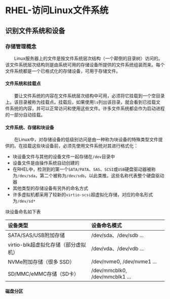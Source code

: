 # RHEL-访问Linux文件系统
## 识别文件系统和设备
### 存储管理概念
&#8195;&#8195;Linux服务器上的文件是按文件系统层次结构（一个颠倒的目录树）访问的。该文件系统层次结构则是由系统可用的存储设备所提供的文件系统组装而来。每个文件系统都是一个已格式化的存储设备，可用于存储文件。
#### 文件系统和挂载点
&#8195;&#8195;要让文件系统的内容在文件系统层次结构中可用，必须将它挂载到一个空目录上。该目录被称为挂载点。挂载后，如果使用`ls`列出该目录，就会看到已挂载文件系统的内容，并可以正常访问和使用这些文件。许多文件系统都会作为启动进程的一部分自动挂载。
#### 文件系统、存储和块设备
&#8195;&#8195;在Linux中，对存储设备的低级别访问是由一种称为块设备的特殊类型文件提供的。在挂载这些块设备前，必须先使用文件系统对其进行格式化：
- 块设备文件与其他的设备文件一起存储在`/dev`目录中
- 设备文件是由操作系统自动创建的
- 在RHEL中，检测到的第一个`SATA/PATA`、`SAS`、`SCSI`或`USB`硬盘驱动器被称为`/dev/sda`，第二个被称为`/dev/sdb`，以此类推。这些名称代表整个硬盘驱动器
- 其他类型的存储设备有另外的命名方式
- 许多虚拟机都采用了较新的`virtio-scsi`超虚拟化存储，对应的命名形式为`/dev/sd*`

块设备命名如下表

设备类型|设备命名模式
:---|:---
SATA/SAS/USB附加存储|/dev/sda、/dev/sdb ...
virtio-blk超虚拟化存储（部分虚拟机）|/dev/vda、/dev/vdb ...
NVMe附加存储（很多 SSD）|/dev/nvme0, /dev/nvme1 ...
SD/MMC/eMMC存储（SD卡）|/dev/mmcblk0, /dev/mmcblk1 ... 

#### 磁盘分区
